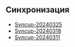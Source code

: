 ## Синхронизация

- [Syncup-20240325](./Syncup-20240325.md)
- [Syncup-20240318](./Syncup-20240318.md)
- [Syncup-20240311](./Syncup-20240311.md)

